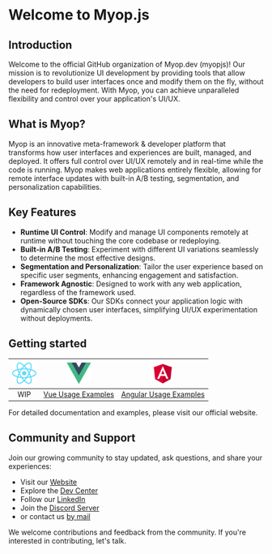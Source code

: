 # Welcome to Myop.js

## Introduction
Welcome to the official GitHub organization of Myop.dev (myopjs)! 
Our mission is to revolutionize UI development by providing tools that allow developers to build user interfaces once and modify them on the fly, without the need for redeployment. 
With Myop, you can achieve unparalleled flexibility and control over your application's UI/UX.

## What is Myop?
Myop is an innovative meta-framework & developer platform that transforms how user interfaces and experiences are built, managed, and deployed.
It offers full control over UI/UX remotely and in real-time while the code is running.
Myop makes web applications entirely flexible, allowing for remote interface updates with built-in A/B testing, segmentation, and personalization capabilities.

## Key Features
 - **Runtime UI Control**: Modify and manage UI components remotely at runtime without touching the core codebase or redeploying.
 - **Built-in A/B Testing**: Experiment with different UI variations seamlessly to determine the most effective designs.
 - **Segmentation and Personalization**: Tailor the user experience based on specific user segments, enhancing engagement and satisfaction.
 - **Framework Agnostic**: Designed to work with any web application, regardless of the framework used.
 - **Open-Source SDKs**: Our SDKs connect your application logic with dynamically chosen user interfaces, simplifying UI/UX experimentation without deployments.

## Getting started

| [<img src="docs/images/react.png" width="48">](https://docs.myop.dev) | [<img src="docs/images/vue.png" width="48">](https://docs.myop.dev) | [<img src="docs/images/angular.png" width="48">](https://docs.myop.dev) |
|:---------------------------------------------------------------------:|:--:|:--:|
|           WIP            | [Vue Usage Examples](https://github.com/myopjs/vue-myop-demos) | [Angular Usage Examples](https://github.com/myopjs/angular-myop-demos) |

For detailed documentation and examples, please visit our official website.

## Community and Support
Join our growing community to stay updated, ask questions, and share your experiences:

- Visit our [Website](https://www.myop.dev)
- Explore the [Dev Center](https://docs.myop.dev)
- Follow our [LinkedIn](https://www.linkedin.com/company/myop-dev)
- Join the [Discord Server](https://discord.com/invite/vxgD7AyXhM)
- or contact us [by mail](mailto://contact@myop.dev)

We welcome contributions and feedback from the community.
If you're interested in contributing, let's talk.
